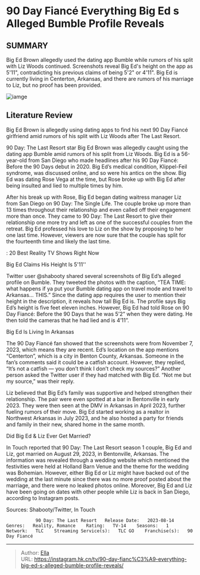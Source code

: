 # 90 Day Fiancé Everything Big Ed s Alleged Bumble Profile Reveals


## SUMMARY 



  Big Ed Brown allegedly used the dating app Bumble while rumors of his split with Liz Woods continued.   Screenshots reveal Big Ed&#39;s height on the app as 5&#39;11&#34;, contradicting his previous claims of being 5&#39;2&#34; or 4&#39;11&#34;.   Big Ed is currently living in Centerton, Arkansas, and there are rumors of his marriage to Liz, but no proof has been provided.  

![iamge](https://static1.srcdn.com/wordpress/wp-content/uploads/2023/11/90-day-fiance-_-everything-big-ed-s-alleged-bumble-profile-reveals.jpg)

## Literature Review
Big Ed Brown is allegedly using dating apps to find his next 90 Day Fiancé girlfriend amid rumors of his split with Liz Woods after The Last Resort.




90 Day: The Last Resort star Big Ed Brown was allegedly caught using the dating app Bumble amid rumors of his split from Liz Woods. Big Ed is a 56-year-old from San Diego who made headlines after his 90 Day Fiancé: Before the 90 Days debut in 2020. Big Ed’s medical condition, Klippel-Feil syndrome, was discussed online, and so were his antics on the show. Big Ed was dating Rose Vega at the time, but Rose broke up with Big Ed after being insulted and lied to multiple times by him.




After his break up with Rose, Big Ed began dating waitress manager Liz from San Diego on 90 Day: The Single Life. The couple broke up more than 13 times throughout their relationship and even called off their engagement more than once. They came to 90 Day: The Last Resort to give their relationship one more try and left as one of the successful couples from the retreat. Big Ed professed his love to Liz on the show by proposing to her one last time. However, viewers are now sure that the couple has split for the fourteenth time and likely the last time.

 : 20 Best Reality TV Shows Right Now


 Big Ed Claims His Height Is 5&#39;11&#39;&#39; 

 

Twitter user @shabooty shared several screenshots of Big Ed’s alleged profile on Bumble. They tweeted the photos with the caption, “TEA TIME: what happens if ya put your Bumble dating app on travel mode and travel to Arkansas… THIS.” Since the dating app requires the user to mention their height in the description, it reveals how tall Big Ed is. The profile says Big Ed’s height is five feet eleven inches. However, Big Ed had told Rose on 90 Day Fiancé: Before the 90 Days that he was 5’2” when they were dating. He then told the cameras that he had lied and is 4’11”.






 Big Ed Is Living In Arkansas 
          

The 90 Day Fiancé fan showed that the screenshots were from November 7, 2023, which means they are recent. Ed’s location on the app mentions “Centerton”, which is a city in Benton County, Arkansas. Someone in the fan’s comments said it could be a catfish account. However, they replied, “It’s not a catfish — you don’t think I don’t check my sources?” Another person asked the Twitter user if they had matched with Big Ed. “Not me but my source,” was their reply.

Liz believed that Big Ed’s family was supportive and helped strengthen their relationship. The pair were even spotted at a bar in Bentonville in early 2023. They were then seen at the DMV in Arkansas in April 2023, further fueling rumors of their move. Big Ed started working as a realtor in Northwest Arkansas in July 2023, and he also hosted a party for friends and family in their new, shared home in the same month.






 Did Big Ed &amp; Liz Ever Get Married? 
          

In Touch reported that 90 Day: The Last Resort season 1 couple, Big Ed and Liz, got married on August 29, 2023, in Bentonville, Arkansas. The information was revealed through a wedding website which mentioned the festivities were held at Holland Barn Venue and the theme for the wedding was Bohemian. However, either Big Ed or Liz might have backed out of the wedding at the last minute since there was no more proof posted about the marriage, and there were no leaked photos online. Moreover, Big Ed and Liz have been going on dates with other people while Liz is back in San Diego, according to Instagram posts.

Sources: Shabooty/Twitter, In Touch

               90 Day: The Last Resort   Release Date:   2023-08-14    Genres:   Reality, Romance    Rating:   TV-14    Seasons:   1    Network:   TLC    Streaming Service(s):   TLC GO    Franchise(s):   90 Day Fiancé      

---

> Author: [Ella](https://instagram.hk.cn/)  
> URL: https://instagram.hk.cn/tv/90-day-fianc%C3%A9-everything-big-ed-s-alleged-bumble-profile-reveals/  

